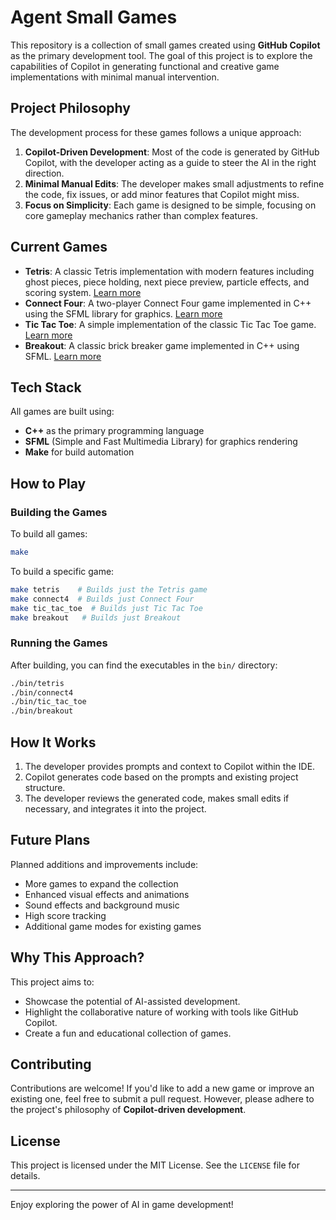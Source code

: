 # Agent Small Games

This repository is a collection of small games created using **GitHub Copilot** as the primary development tool. The goal of this project is to explore the capabilities of Copilot in generating functional and creative game implementations with minimal manual intervention.

## Project Philosophy

The development process for these games follows a unique approach:

1. **Copilot-Driven Development**: Most of the code is generated by GitHub Copilot, with the developer acting as a guide to steer the AI in the right direction.
2. **Minimal Manual Edits**: The developer makes small adjustments to refine the code, fix issues, or add minor features that Copilot might miss.
3. **Focus on Simplicity**: Each game is designed to be simple, focusing on core gameplay mechanics rather than complex features.

## Current Games

- **Tetris**: A classic Tetris implementation with modern features including ghost pieces, piece holding, next piece preview, particle effects, and scoring system. [Learn more](tetris/README.md)
- **Connect Four**: A two-player Connect Four game implemented in C++ using the SFML library for graphics. [Learn more](connect4/README.md)
- **Tic Tac Toe**: A simple implementation of the classic Tic Tac Toe game. [Learn more](tic_tac_toe/README.md)
- **Breakout**: A classic brick breaker game implemented in C++ using SFML. [Learn more](breakout/README.md)

## Tech Stack

All games are built using:

- **C++** as the primary programming language
- **SFML** (Simple and Fast Multimedia Library) for graphics rendering
- **Make** for build automation

## How to Play

### Building the Games

To build all games:

```bash
make
```

To build a specific game:

```bash
make tetris    # Builds just the Tetris game
make connect4  # Builds just Connect Four
make tic_tac_toe  # Builds just Tic Tac Toe
make breakout   # Builds just Breakout
```

### Running the Games

After building, you can find the executables in the `bin/` directory:

```bash
./bin/tetris
./bin/connect4
./bin/tic_tac_toe
./bin/breakout
```

## How It Works

1. The developer provides prompts and context to Copilot within the IDE.
2. Copilot generates code based on the prompts and existing project structure.
3. The developer reviews the generated code, makes small edits if necessary, and integrates it into the project.

## Future Plans

Planned additions and improvements include:

- More games to expand the collection
- Enhanced visual effects and animations
- Sound effects and background music
- High score tracking
- Additional game modes for existing games

## Why This Approach?

This project aims to:

- Showcase the potential of AI-assisted development.
- Highlight the collaborative nature of working with tools like GitHub Copilot.
- Create a fun and educational collection of games.

## Contributing

Contributions are welcome! If you'd like to add a new game or improve an existing one, feel free to submit a pull request. However, please adhere to the project's philosophy of **Copilot-driven development**.

## License

This project is licensed under the MIT License. See the `LICENSE` file for details.

---
Enjoy exploring the power of AI in game development!
